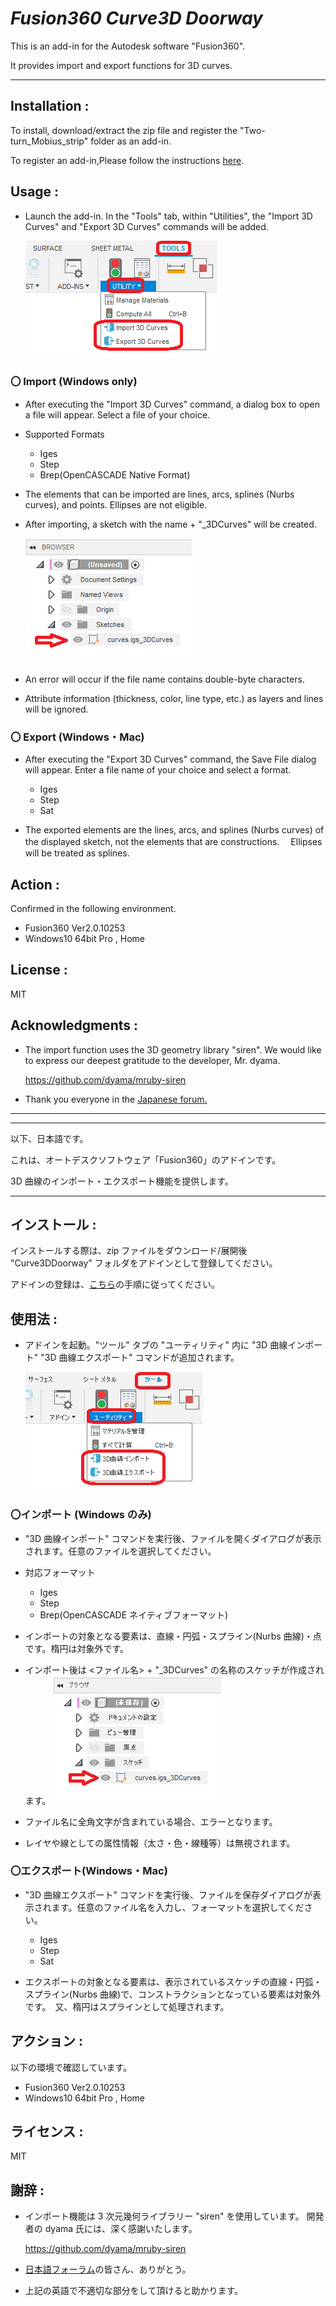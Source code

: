 # **_Fusion360 Curve3D Doorway_**

This is an add-in for the Autodesk software "Fusion360".

It provides import and export functions for 3D curves.

---

## Installation :

To install, download/extract the zip file and register the "Two-turn_Mobius_strip" folder as an add-in.

To register an add-in,Please follow the instructions [here](https://knowledge.autodesk.com/support/fusion-360/troubleshooting/caas/sfdcarticles/sfdcarticles/How-to-install-an-ADD-IN-and-Script-in-Fusion-360.html).

## Usage :

- Launch the add-in. In the "Tools" tab, within "Utilities", the "Import 3D Curves" and "Export 3D Curves" commands will be added.

  ![Alt text](./resources/tool_panel_eng.png)

### 〇 Import (Windows only)

- After executing the "Import 3D Curves" command, a dialog box to open a file will appear. Select a file of your choice.

- Supported Formats

  - Iges
  - Step
  - Brep(OpenCASCADE Native Format)

- The elements that can be imported are lines, arcs, splines (Nurbs curves), and points. Ellipses are not eligible.

- After importing, a sketch with the name <file name> + "\_3DCurves" will be created.

  ![Alt text](./resources/result_eng.png)

- An error will occur if the file name contains double-byte characters.

- Attribute information (thickness, color, line type, etc.) as layers and lines will be ignored.

### 〇 Export (Windows・Mac)

- After executing the "Export 3D Curves" command, the Save File dialog will appear. Enter a file name of your choice and select a format.

  - Iges
  - Step
  - Sat

- The exported elements are the lines, arcs, and splines (Nurbs curves) of the displayed sketch, not the elements that are constructions.　 Ellipses will be treated as splines.

## Action :

Confirmed in the following environment.

- Fusion360 Ver2.0.10253
- Windows10 64bit Pro , Home

## License :

MIT

## Acknowledgments :

- The import function uses the 3D geometry library "siren".
  We would like to express our deepest gratitude to the developer, Mr. dyama.

  https://github.com/dyama/mruby-siren

- Thank you everyone in the [Japanese forum.](https://forums.autodesk.com/t5/fusion-360-ri-ben-yu/bd-p/707)

---

---

以下、日本語です。

これは、オートデスクソフトウェア「Fusion360」のアドインです。

3D 曲線のインポート・エクスポート機能を提供します。

---

## インストール :

インストールする際は、zip ファイルをダウンロード/展開後 "Curve3DDoorway" フォルダをアドインとして登録してください。

アドインの登録は、[こちら](https://kantoku.hatenablog.com/entry/2021/02/15/161734)の手順に従ってください。

## 使用法 :

- アドインを起動。"ツール" タブの "ユーティリティ" 内に "3D 曲線インポート" "3D 曲線エクスポート" コマンドが追加されます。

  ![Alt text](./resources/tool_panel_jpn.png)

### 〇インポート (Windows のみ)

- "3D 曲線インポート" コマンドを実行後、ファイルを開くダイアログが表示されます。任意のファイルを選択してください。

- 対応フォーマット

  - Iges
  - Step
  - Brep(OpenCASCADE ネイティブフォーマット)

- インポートの対象となる要素は、直線・円弧・スプライン(Nurbs 曲線)・点です。楕円は対象外です。

- インポート後は <ファイル名> + "\_3DCurves" の名称のスケッチが作成されます。
  ![Alt text](./resources/result_jpn.png)

- ファイル名に全角文字が含まれている場合、エラーとなります。

- レイヤや線としての属性情報（太さ・色・線種等）は無視されます。

### 〇エクスポート(Windows・Mac)

- "3D 曲線エクスポート" コマンドを実行後、ファイルを保存ダイアログが表示されます。任意のファイル名を入力し、フォーマットを選択してください。

  - Iges
  - Step
  - Sat

- エクスポートの対象となる要素は、表示されているスケッチの直線・円弧・スプライン(Nurbs 曲線)で、コンストラクションとなっている要素は対象外です。　又、楕円はスプラインとして処理されます。

## アクション :

以下の環境で確認しています。

- Fusion360 Ver2.0.10253
- Windows10 64bit Pro , Home

## ライセンス :

MIT

## 謝辞 :

- インポート機能は 3 次元幾何ライブラリー "siren" を使用しています。
  開発者の dyama 氏には、深く感謝いたします。

  https://github.com/dyama/mruby-siren

- [日本語フォーラム](https://forums.autodesk.com/t5/fusion-360-ri-ben-yu/bd-p/707)の皆さん、ありがとう。
- 上記の英語で不適切な部分をして頂けると助かります。
